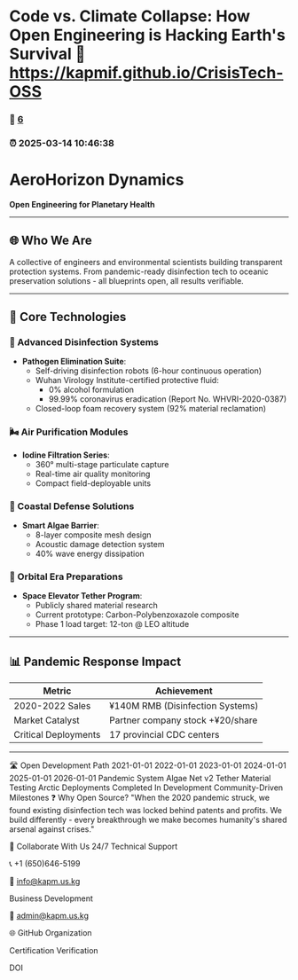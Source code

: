 # Code vs. Climate Collapse: How Open Engineering is Hacking Earth's Survival :link: https://kapmif.github.io/CrisisTech-OSS 
### :page_facing_up: [6](https://kapmif.github.io/CrisisTech-OSS/tag.html) 

### :alarm_clock: 2025-03-14 10:46:38 


# AeroHorizon Dynamics

**Open Engineering for Planetary Health**

---

## 🌐 Who We Are
A collective of engineers and environmental scientists building transparent protection systems. From pandemic-ready disinfection tech to oceanic preservation solutions - all blueprints open, all results verifiable.

---

## 🧪 Core Technologies

### 🦠 Advanced Disinfection Systems
- **Pathogen Elimination Suite**:
  - Self-driving disinfection robots (6-hour continuous operation)
  - Wuhan Virology Institute-certified protective fluid:
    - 0% alcohol formulation
    - 99.99% coronavirus eradication (Report No. WHVRI-2020-0387)
  - Closed-loop foam recovery system (92% material reclamation)

### 🌬️ Air Purification Modules
- **Iodine Filtration Series**:
  - 360° multi-stage particulate capture
  - Real-time air quality monitoring
  - Compact field-deployable units

### 🌊 Coastal Defense Solutions
- **Smart Algae Barrier**:
  - 8-layer composite mesh design
  - Acoustic damage detection system
  - 40% wave energy dissipation

### 🚀 Orbital Era Preparations
- **Space Elevator Tether Program**:
  - Publicly shared material research
  - Current prototype: Carbon-Polybenzoxazole composite
  - Phase 1 load target: 12-ton @ LEO altitude

---

## 📊 Pandemic Response Impact

| Metric                 | Achievement                          |
|------------------------|--------------------------------------|
| 2020-2022 Sales        | ¥140M RMB (Disinfection Systems)     |
| Market Catalyst        | Partner company stock +¥20/share     |
| Critical Deployments   | 17 provincial CDC centers            |

---
🛣️ Open Development Path
2021-01-01
2022-01-01
2023-01-01
2024-01-01
2025-01-01
2026-01-01
Pandemic System
Algae Net v2
Tether Material Testing
Arctic Deployments
Completed
In Development
Community-Driven Milestones
❓ Why Open Source?
"When the 2020 pandemic struck, we found existing disinfection tech was locked behind patents and profits. We build differently - every breakthrough we make becomes humanity's shared arsenal against crises."

🤝 Collaborate With Us
24/7 Technical Support

📞 +1 (650)646-5199

📧 info@kapm.us.kg

Business Development

📧 admin@kapm.us.kg

🌐 GitHub Organization

Certification Verification

DOI


